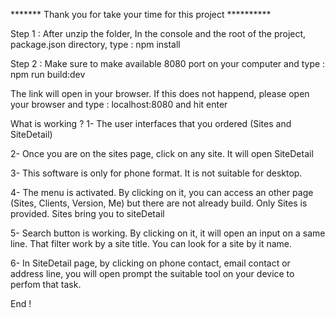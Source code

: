 ******* Thank you for take your time for this project **********

Step 1 : After unzip the folder,
In the console and the root of the project, package.json directory, type :
npm install

Step 2 : 
Make sure to make available 8080 port on your computer and type :
npm run build:dev

The link will open in your browser. If this does not happend, please
open your browser and type : localhost:8080 and hit enter

What is working ?
1- The user interfaces that you ordered (Sites and SiteDetail)

2- Once you are on the sites page, click on any site. It will open SiteDetail

3- This software is only for phone format. It is not suitable for desktop.

4- The menu is activated. By clicking on it, you can access an other page (Sites, Clients, Version, Me) but there are not already build. Only Sites is provided. Sites bring you to siteDetail

5- Search button is working. By clicking on it, it will open an input on a same line. That filter work by a site title. You can look for a site by it name.

6- In SiteDetail page, by clicking on phone contact, email contact or address line, you will open prompt the suitable tool on your device to perfom that task.

End !